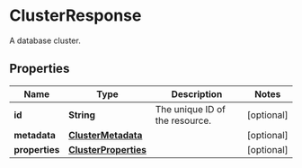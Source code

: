 

# ClusterResponse

A database cluster.
## Properties

| Name | Type | Description | Notes |
| ------------ | ------------- | ------------- | ------------- |
| **id** | **String** | The unique ID of the resource. |  [optional] |
| **metadata** | [**ClusterMetadata**](ClusterMetadata.md) |  |  [optional] |
| **properties** | [**ClusterProperties**](ClusterProperties.md) |  |  [optional] |



